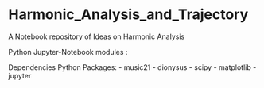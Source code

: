 # Harmonic_Analysis_and_Trajectory
A Notebook repository of Ideas on Harmonic Analysis

Python Jupyter-Notebook modules :

  Dependencies Python Packages:
    - music21
    - dionysus
    - scipy
    - matplotlib
    - jupyter
